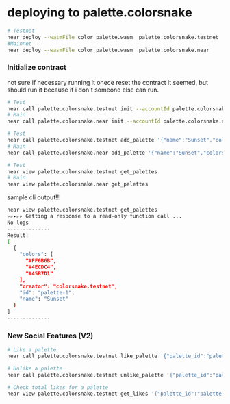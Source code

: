 # deploying to palette.colorsnake


```sh
# Testnet
near deploy --wasmFile color_palette.wasm  palette.colorsnake.testnet
#Mainnet
near deploy --wasmFile color_palette.wasm  palette.colorsnake.near
```

### Initialize contract
not sure if necessary running it onece reset the contract it seemed, but should run it because if i don't someone else can run.
```sh
# Test
near call palette.colorsnake.testnet init --accountId palette.colorsnake.testnet
# Main
near call palette.colorsnake.near init --accountId palette.colorsnake.near
```

```sh
# Test
near call palette.colorsnake.testnet add_palette '{"name":"Sunset","colors":["#FF6B6B","#4ECDC4","#45B7D1"]}' --accountId colorsnake.testnet
# Main
near call palette.colorsnake.near add_palette '{"name":"Sunset","colors":["#FF6B6B","#4ECDC4","#45B7D1"]}' --accountId colorsnake.near
```


```sh
# Test
near view palette.colorsnake.testnet get_palettes
# Main
near view palette.colorsnake.near get_palettes
```


sample cli output!!!
```sh
near view palette.colorsnake.testnet get_palettes
▹▹▸▹▹ Getting a response to a read-only function call ...                        --------------
No logs
--------------
Result:
[
  {
    "colors": [
      "#FF6B6B",
      "#4ECDC4",
      "#45B7D1"
    ],
    "creator": "colorsnake.testnet",
    "id": "palette-1",
    "name": "Sunset"
  }
]
--------------
```



### New Social Features (V2)
```bash
# Like a palette
near call palette.colorsnake.testnet like_palette '{"palette_id":"palette-1"}' --accountId colorsnake.testnet

# Unlike a palette
near call palette.colorsnake.testnet unlike_palette '{"palette_id":"palette-1"}' --accountId colorsnake.testnet

# Check total likes for a palette
near view palette.colorsnake.testnet get_likes '{"palette_id":"palette-1"}'
```

